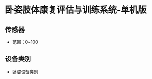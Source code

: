 <!--
 * @Author      : Mr.bin
 * @Date        : 2022-10-08 10:52:08
 * @LastEditTime: 2023-02-07 10:47:07
 * @Description : energy-n14-e13-standalone-prone-position-spine
-->

# 卧姿肢体康复评估与训练系统-单机版

## 传感器

- 范围：0~100

## 设备类别

- 卧姿设备类别
